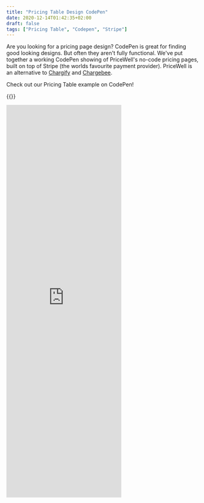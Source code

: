 ```yaml
---
title: "Pricing Table Design CodePen"
date: 2020-12-14T01:42:35+02:00
draft: false
tags: ["Pricing Table", "Codepen", "Stripe"]
---
```


Are you looking for a pricing page design? CodePen is great for finding good looking designs. But often they aren't fully functional. We've put together a working CodePen showing of PriceWell's no-code pricing pages, built on top of Stripe (the worlds favourite payment provider). PriceWell is an alternative to [Chargify](/vs-chargify) and [Chargebee](/vs-chargebee).

Check out our Pricing Table example on CodePen!

{{<rawhtml>}}
<iframe height="1024" class="w-full" scrolling="no" title="Tailwind CSS Pricing Table" src="https://codepen.io/drei01/embed/YzVBQzx?default-tab=result" frameborder="no" loading="lazy" allowtransparency="true" allowfullscreen="true">
{{</rawhtml>}}